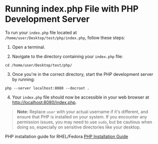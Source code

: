 # Running index.php File with PHP Development Server

To run your `index.php` file located at `/home/user/Desktop/test/php/index.php`, follow these steps:

1. Open a terminal.

2. Navigate to the directory containing your `index.php` file:

```
cd /home/user/Desktop/test/php/
```

3. Once you're in the correct directory, start the PHP development server by running:

```
php --server localhost:8080 --docroot .
```



4. Your `index.php` file should now be accessible in your web browser at [http://localhost:8080/index.php](http://localhost:8080/index.php).

> **Note:** Replace `user` with your actual username if it's different, and ensure that PHP is installed on your system. If you encounter any permission issues, you may need to use `sudo`, but be cautious when doing so, especially on sensitive directories like your desktop.



PHP installation guide for RHEL/Fedora [PHP Installation Guide](https://developer.fedoraproject.org/tech/languages/php/php-installation.html)
